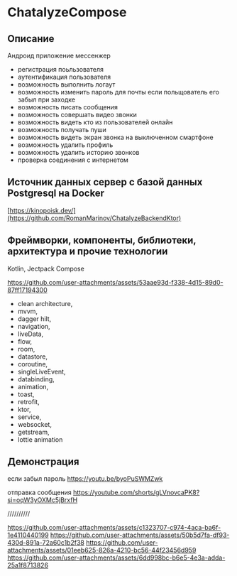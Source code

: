 # ChatalyzeCompose

 >></a>
## Описание 
Андроид приложение мессенжер
- регистрация поьльзователя
- аутентификация пользователя
- возможность выполнить логаут
- возможность изменить пароль для почты если польщователь его забыл при заходке
- возможность писать сообщения
- возможность совершать видео звонки
- возможность видеть кто из пользователей онлайн
- возможность получать пуши
- возможность видеть экран звонка на выключенном смартфоне
- возможность удалить профиль
- возможность удалить историю звонков
- проверка соединения с интернетом

## Источник данных сервер с базой данных Postgresql на Docker
[https://kinopoisk.dev/](https://github.com/RomanMarinov/ChatalyzeBackendKtor)

## Фреймворки, компоненты, библиотеки, архитектура и прочие технологии 
Kotlin, Jectpack Compose


https://github.com/user-attachments/assets/53aae93d-f338-4d15-89d0-87ff17194300


- clean architecture, <br/>
- mvvm, <br/>
- dagger hilt, <br/>
- navigation, <br/>
- liveData, <br/>
- flow, <br/>
- room, <br/>
- datastore, <br/>
- coroutine, <br/>
- singleLiveEvent, <br/>
- databinding, <br/>
- animation, <br/>
- toast, <br/>
- retrofit, <br/>
- ktor, <br/>
- service, <br/>
- websocket, <br/>
- getstream, <br/>
- lottie animation <br/>

## Демонстрация  

если забыл пароль
https://youtu.be/byoPuSWMZwk

отправка сообщения
https://youtube.com/shorts/gLVnovcaPK8?si=oqW3yOXMc5jBrxfH

//////////

https://github.com/user-attachments/assets/c1323707-c974-4aca-ba6f-1e4110440199
https://github.com/user-attachments/assets/50b5d7fa-df93-430d-891a-72a60c1b2f38
https://github.com/user-attachments/assets/01eeb625-826a-4210-bc56-44f23456d959
https://github.com/user-attachments/assets/6dd998bc-b6e5-4e3a-adda-25a1f8713826








